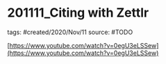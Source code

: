 # 201111_Citing with Zettlr

tags: #created/2020/Nov/11
source: #TODO

[https://www.youtube.com/watch?v=0egU3eLSSew](https://www.youtube.com/watch?v=0egU3eLSSew)